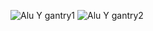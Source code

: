 
![Alu Y gantry1](https://user-images.githubusercontent.com/37383368/137545773-c17e80b3-7a87-47e8-b6e2-c2936113440f.JPG)
![Alu Y gantry2](https://user-images.githubusercontent.com/37383368/137545780-8f7bbadd-b481-417a-9838-b6eb31818aa7.JPG)
